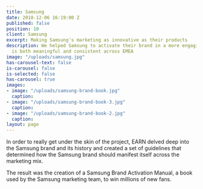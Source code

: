 ```yaml
---
title: Samsung
date: 2018-12-06 16:19:00 Z
published: false
position: 10
client: Samsung
excerpt: Making Samsung's marketing as innovative as their products
description: We helped Samsung to activate their brand in a more engaging way that
  is both meaningful and consistent across EMEA
image: "/uploads/samsung.jpg"
has-carousel-text: false
is-carousel: false
is-selected: false
has-carousel: true
images:
- image: "/uploads/samsung-brand-book.jpg"
  caption: 
- image: "/uploads/samsung-brand-book-3.jpg"
  caption: 
- image: "/uploads/samsung-brand-book-2.jpg"
  caption: 
layout: page
---
```


In order to really get under the skin of the project, EARN delved deep into the Samsung brand and its history and created a set of guidelines that determined how the Samsung brand should manifest itself across the marketing mix.

The result was the creation of a Samsung Brand Activation Manual, a book used by the Samsung marketing team, to win millions of new fans.